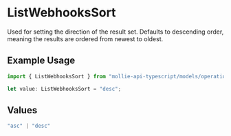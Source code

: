 # ListWebhooksSort

Used for setting the direction of the result set. Defaults to descending order, meaning the results are ordered from
newest to oldest.

## Example Usage

```typescript
import { ListWebhooksSort } from "mollie-api-typescript/models/operations";

let value: ListWebhooksSort = "desc";
```

## Values

```typescript
"asc" | "desc"
```